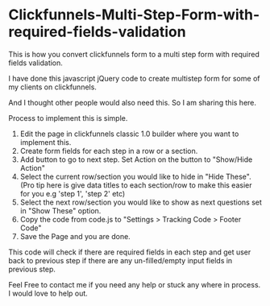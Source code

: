 # Clickfunnels-Multi-Step-Form-with-required-fields-validation
This is how you convert clickfunnels form to a multi step form with required fields validation.


I have done this javascript jQuery code to create multistep form for some of my clients on clickfunnels.

And I thought other people would also need this. So I am sharing this here.

Process to implement this is simple.

1. Edit the page in clickfunnels classic 1.0 builder where you want to implement this.
2. Create form fields for each step in a row or a section.
3. Add button to go to next step. Set Action on the button to "Show/Hide Action"
4. Select the current row/section you would like to hide in "Hide These". (Pro tip here is give data titles to each section/row to make this easier for you e.g 'step 1', 'step 2' etc)
5. Select the next row/section you would like to show as next questions set in "Show These" option.
6. Copy the code from code.js to "Settings > Tracking Code > Footer Code"
7. Save the Page and you are done.


This code will check if there are required fields in each step and get user back to previous step if there are any un-filled/empty input fields in previous step.

Feel Free to contact me if you need any help or stuck any where in process. I would love to help out.
